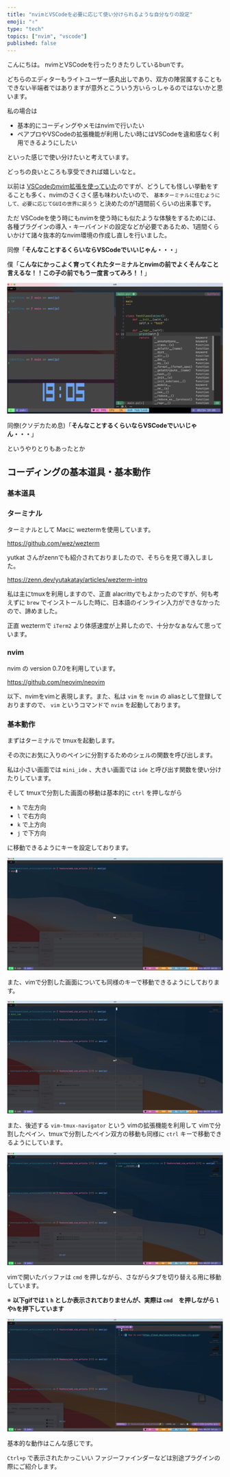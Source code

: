 ```yaml
---
title: "nvimとVSCodeを必要に応じて使い分けられるような自分なりの設定"
emoji: "✌️"
type: "tech"
topics: ["nvim", "vscode"]
published: false
---
```


こんにちは。
nvimとVSCodeを行ったりきたりしているbunです。

どちらのエディターもライトユーザー感丸出しであり、双方の陣営属することもできない半端者ではありますが意外とこういう方いらっしゃるのではないかと思います。

私の場合は

- 基本的にコーディングやメモはnvimで行いたい
- ペアプロやVSCodeの拡張機能が利用したい時にはVSCodeを違和感なく利用できるようにしたい

といった感じで使い分けたいと考えています。

どっちの良いところも享受できれば嬉しいなと。

以前は [VSCodeのnvim拡張を使っていた](https://zenn.dev/bun913/articles/02785aed0ba50e)のですが、どうしても怪しい挙動をすることも多く、nvimのさくさく感も味わいたいので、 `基本ターミナルに住むようにして、必要に応じてGUIの世界に戻ろう` と決めたのが1週間前くらいの出来事です。

ただ VSCodeを使う時にもnvimを使う時にも似たような体験をするためには、各種プラグインの導入・キーバインドの設定などが必要であるため、1週間くらいかけて諸々抜本的なnvim環境の作成し直しを行いました。

同僚「**そんなことするくらいならVSCodeでいいじゃん・・・**」

僕「**こんなにかっこよく育ってくれたターミナルとnvimの前でよくそんなこと言えるな！！この子の前でもう一度言ってみろ！！**」

![コーディング風景](/images/nvim/terminal.jpeg)

同僚(クソデカため息)「**そんなことするくらいならVSCodeでいいじゃん・・・**」

というやりとりもあったとか

## コーディングの基本道具・基本動作

### 基本道具

### ターミナル

ターミナルとして Macに weztermを使用しています。

https://github.com/wez/wezterm

yutkat さんがzennでも紹介されておりましたので、そちらを見て導入しました。

https://zenn.dev/yutakatay/articles/wezterm-intro

私は主にtmuxを利用しますので、正直 alacrittyでもよかったのですが、何も考えずに `brew` でインストールした時に、日本語のインライン入力ができなかったので、諦めました。

正直 weztermで `iTerm2` より体感速度が上昇したので、十分かなぁなんて思っています。

### nvim

nvim の version 0.7.0を利用しています。

https://github.com/neovim/neovim

以下、nvimをvimと表現します。また、私は `vim` を `nvim` の aliasとして登録しておりますので、 `vim` というコマンドで `nvim` を起動しております。

### 基本動作

まずはターミナルで tmuxを起動します。

その次にお気に入りのペインに分割するためのシェルの関数を呼び出します。

私は小さい画面では `mini_ide` 、大きい画面では `ide` と呼び出す関数を使い分けたりしています。

そして tmuxで分割した画面の移動は基本的に `ctrl` を押しながら

- `h` で左方向
- `l` で右方向
- `k` で上方向
- `j` で下方向

に移動できるようにキーを設定しております。

![tmuxのペイン移動](/images/nvim/tmux_movement.gif)

また、vimで分割した画面についても同様のキーで移動できるようにしております。

![vimのペイン移動](/images/nvim/vim_movement.gif)

また、後述する `vim-tmux-navigator` という vimの拡張機能を利用して vimで分割したペイン、tmuxで分割したペイン双方の移動も同様に `ctrl` キーで移動できるようにしています。

![vim<->tmuxペイン移動](/images/nvim/vim_tmux_movement.gif)

vimで開いたバッファは `cmd` を押しながら、さながらタブを切り替える用に移動しています。

※ **以下gifでは `l` `h` としか表示されておりませんが、実際は `cmd`　を押しながら `l` や`h`を押下しています**

![vimのタブ移動](/images/nvim/vim_tab_movement.gif)

基本的な動作はこんな感じです。

`Ctrl+p` で表示されたかっこいい ファジーファインダーなどは別途プラグインの際にご紹介します。


